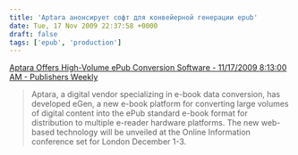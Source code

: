 ```yaml
---
title: 'Aptara анонсирует софт для конвейерной генерации epub'
date: Tue, 17 Nov 2009 22:37:58 +0000
draft: false
tags: ['epub', 'production']
---
```


[Aptara Offers High-Volume ePub Conversion Software - 11/17/2009 8:13:00 AM - Publishers Weekly](http://www.publishersweekly.com/article/CA6707476.html#)  

> Aptara, a digital vendor specializing in e-book data conversion, has developed eGen, a new e-book platform for converting large volumes of digital content into the ePub standard e-book format for distribution to multiple e-reader hardware platforms. The new web-based technology will be unveiled at the Online Information conference set for London December 1-3.